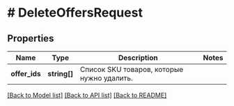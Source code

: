 # # DeleteOffersRequest

## Properties

Name | Type | Description | Notes
------------ | ------------- | ------------- | -------------
**offer_ids** | **string[]** | Список SKU товаров, которые нужно удалить. |

[[Back to Model list]](../../README.md#models) [[Back to API list]](../../README.md#endpoints) [[Back to README]](../../README.md)
